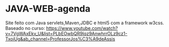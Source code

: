 # JAVA-WEB-agenda
Site feito com Java servlets,Maven,JDBC e html5 com a framework w3css.
Baseado no curso: https://www.youtube.com/watch?v=7VgWAxEkv_U&list=PLbEOwbQR9lqz9AnwhrrOLz9cz1-TxoiUg&ab_channel=ProfessorJos%C3%A9deAssis
